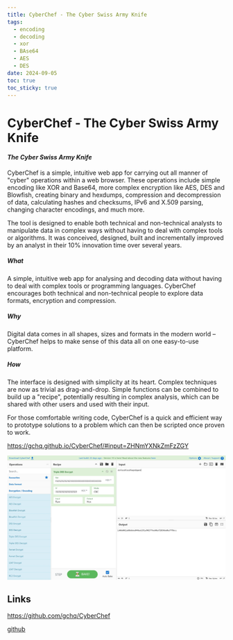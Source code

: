 ```yaml
---
title: CyberChef - The Cyber Swiss Army Knife
tags:
  - encoding
  - decoding
  - xor
  - BAse64
  - AES
  - DES
date: 2024-09-05
toc: true
toc_sticky: true
---
```

#  CyberChef - The Cyber Swiss Army Knife

#### _The Cyber Swiss Army Knife_



CyberChef is a simple, intuitive web app for carrying out all manner of "cyber" operations within a web browser. These operations include simple encoding like XOR and Base64, more complex encryption like AES, DES and Blowfish, creating binary and hexdumps, compression and decompression of data, calculating hashes and checksums, IPv6 and X.509 parsing, changing character encodings, and much more.

The tool is designed to enable both technical and non-technical analysts to manipulate data in complex ways without having to deal with complex tools or algorithms. It was conceived, designed, built and incrementally improved by an analyst in their 10% innovation time over several years.


##### **What**

A simple, intuitive web app for analysing and decoding data without having to deal with complex tools or programming languages. CyberChef encourages both technical and non-technical people to explore data formats, encryption and compression.

  

##### **Why**

Digital data comes in all shapes, sizes and formats in the modern world – CyberChef helps to make sense of this data all on one easy-to-use platform.

  

##### **How**

The interface is designed with simplicity at its heart. Complex techniques are now as trivial as drag-and-drop. Simple functions can be combined to build up a "recipe", potentially resulting in complex analysis, which can be shared with other users and used with their input.

For those comfortable writing code, CyberChef is a quick and efficient way to prototype solutions to a problem which can then be scripted once proven to work.

https://gchq.github.io/CyberChef/#input=ZHNmYXNkZmFzZGY

![](../_asset/2024-09-05-Cyberchef_image_1.jpg)
## Links

<https://github.com/gchq/CyberChef>

[github](https://github.com/gchq/CyberChef#the-cyber-swiss-army-knife)
